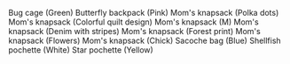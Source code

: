 Bug cage (Green)
Butterfly backpack (Pink)
Mom's knapsack (Polka dots)
Mom's knapsack (Colorful quilt design)
Mom's knapsack (M)
Mom's knapsack (Denim with stripes)
Mom's knapsack (Forest print)
Mom's knapsack (Flowers)
Mom's knapsack (Chick)
Sacoche bag (Blue)
Shellfish pochette (White)
Star pochette (Yellow)
